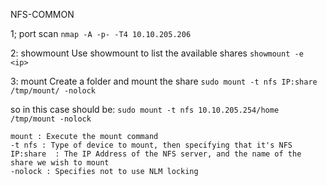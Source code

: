  
NFS-COMMON

1; port scan 
`nmap -A -p- -T4 10.10.205.206`

2: showmount
Use showmount to list the available shares
`showmount -e <ip>`



3: mount
Create a folder and mount the share
`sudo mount -t nfs IP:share /tmp/mount/ -nolock`

so in this case should be: 
`sudo mount -t nfs 10.10.205.254/home /tmp/mount -nolock`

 
	mount : Execute the mount command
	-t nfs : Type of device to mount, then specifying that it's NFS
	IP:share  : The IP Address of the NFS server, and the name of the share we wish to mount
	-nolock : Specifies not to use NLM locking

